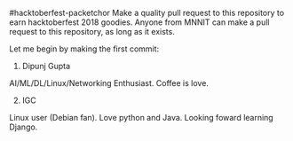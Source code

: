 #hacktoberfest-packetchor
Make a quality pull request to this repository to earn hacktoberfest 2018 goodies.
Anyone from MNNIT can make a pull request to this repository, as long as it exists.

Let me begin by making the first commit:

1. Dipunj Gupta

AI/ML/DL/Linux/Networking Enthusiast. Coffee is love.

2. IGC

Linux user (Debian fan). Love python and Java. Looking foward learning Django.